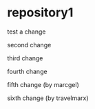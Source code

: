 # repository1

test a change

second change

third change

fourth change

fifth change (by marcgel)

sixth change (by travelmarx)
